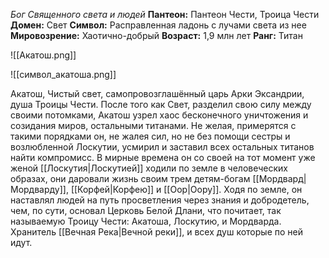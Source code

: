 *Бог Cвященного света и людей*
**Пантеон:** Пантеон Чести, Троица Чести
**Домен:** Свет
**Символ:** Расправленная ладонь с лучами света из нее
**Мировозрение:** Хаотично-добрый
**Возраст:** 1,9 млн лет
**Ранг:** Титан

![[Акатош.png]]

![[символ_акатоша.png]]

Акатош, Чистый свет, самопровозглашённый царь Арки Эксандрии, душа Троицы Чести. После того как Свет, разделил свою силу между своими потомками, Акатош узрел хаос бесконечного уничтожения и созидания миров, остальными титанами. Не желая, примерятся с такими порядками он, не жалея сил, но не без помощи сестры и возлюбленной  Лоскутии, усмирил и заставил всех остальных титанов найти компромисс. В мирные времена он со своей на тот момент уже женой [[Лоскутия|Лоскутией]] ходили по земле в человеческих образах, они даровали жизнь своим трем детям-богам [[Мордвард|Мордварду]], [[Корфей|Корфею]] и [[Оор|Оору]]. Ходя по земле, он наставлял людей на путь просветления через знания и добродетель, чем, по сути, основал Церковь Белой Длани, что почитает, так называемую Троицу Чести: Акатоша, Лоскутию, и Мордварда. Хранитель [[Вечная Река|Вечной реки]], и всех душ которые по ней идут.
